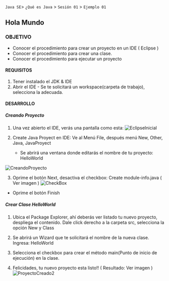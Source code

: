 
`Java SE`> `¿Qué es Java` > `Sesión 01` > `Ejemplo 01`

## Hola Mundo

### OBJETIVO

- Conocer el procedimiento para crear un proyecto en un IDE ( Eclipse )
- Conocer el procedimiento para crear una clase.
- Conocer el procedimiento para ejecutar un proyecto

#### REQUISITOS

1. Tener instalado el JDK & IDE
2. Abrir el IDE
        - Se te solicitará un workspace(carpeta de trabajo), selecciona la adecuada.

#### DESARROLLO

##### Creando Proyecto

1. Una vez abierto el IDE, verás una pantalla como esta:
![EclipseInicial](https://user-images.githubusercontent.com/56565204/66857050-162b4c00-ef4c-11e9-947c-e9b1d3910859.png)

2. Create Java Proyect en IDE: Ve al Menú File, después menú New, Other, Java, JavaProyect
   - Se abrirá una ventana donde editarás el nombre de tu proyecto: HelloWorld
        
![CreandoProyecto](https://user-images.githubusercontent.com/56565204/66862014-b043c200-ef55-11e9-8938-304d67353b8f.png)
        
3. Oprime el botón Next, desactiva el checkbox: Create module-info.java ( Ver imagen )
![CheckBox](https://user-images.githubusercontent.com/56565204/66863364-77591c80-ef58-11e9-9533-382b8e9479af.png)

  - Oprime el botón Finish

##### Crear Clase HelloWorld

1. Ubica el Package Explorer, ahí deberás ver listado tu nuevo proyecto, despliega el contenido. Dale click derecho a la carpeta src, selecciona la opción New y Class
2. Se abrirá un Wizard que te solicitará el nombre de la nueva clase. Ingresa: HelloWorld
3. Selecciona el checkbox para crear el método main(Punto de inicio de ejecución) en la clase.



4. Felicidades, tu nuevo proyecto esta listo!! ( Resultado: Ver imagen )
![ProyectoCreado2](https://user-images.githubusercontent.com/56565204/66865665-51824680-ef5d-11e9-8ada-0820a8fdcc79.png)
